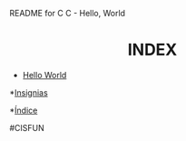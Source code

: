 README for C
C - Hello, World

<h1 align="center"> INDEX </h1>

- [Hello World](https://github.com/Parzival-P1/holbertonschool-low_level_programming/tree/main/hello_world)

*[Insignias](#insignias)

*[Índice](#índice)


#CISFUN

